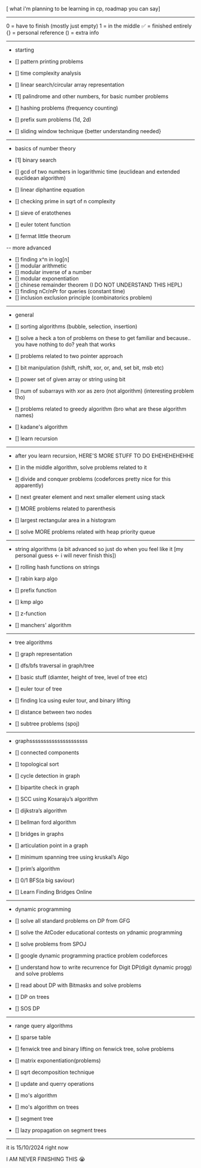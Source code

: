 [ what i'm planning to be learning in cp, roadmap you can say]

--------------------------------------------------------

0 = have to finish (mostly just empty)
1 = in the middle
✅ = finished entirely
{} = personal reference
() = extra info

-------------------------------------------------------------

- starting

- [] pattern printing problems
- [] time complexity analysis
- [] linear search/circular array representation
- [1] palindrome and other numbers, for basic number problems
- [] hashing problems (frequency counting)
- [] prefix sum problems (1d, 2d)
- [] sliding window technique {better understanding needed}

---------------------------------------------------------------

- basics of number theory

- [1] binary search
- [] gcd of two numbers in logarithmic time (euclidean and extended euclidean algorithm)
- [] linear diphantine equation
- [] checking prime in sqrt of n complexity
- [] sieve of eratothenes
- [] euler totent function
- [] fermat little theorum 

-- more advanced

- [] finding x^n in log[n]
- [] modular arithmetic
- [] modular inverse of a number
- [] modular exponentiation
- [] chinese remainder theorem (I DO NOT UNDERSTAND THIS HEPL)
- [] finding nCr/nPr for queries (constant time)
- [] inclusion exclusion principle (combinatorics problem)

-------------------------------------------------------------

- general 

- [] sorting algorithms (bubble, selection, insertion)
- [] solve a heck a ton of problems on these to get familiar and because.. you have nothing to do? yeah that works
- [] problems related to two pointer approach 
- [] bit manipulation (lshift, rshift, xor, or, and, set bit, msb etc)
- [] power set of given array or string using bit
- [] num of subarrays with xor as zero (not algorithm) (interesting problem tho)
- [] problems related to greedy algorithm (bro what are these algorithm names)
- [] kadane's algorithm
- [] learn recursion

-------------------------------------------------------------

- after you learn recursion, HERE'S MORE STUFF TO DO EHEHEHEHEHHE

- [] in the middle algorithm, solve problems related to it
- [] divide and conquer problems (codeforces pretty nice for this apparently)
- [] next greater element and next smaller element using stack
- [] MORE problems related to parenthesis
- [] largest rectangular area in a histogram 
- [] solve MORE problems related with heap priority queue

-------------------------------------------------------------

- string algorithms (a bit advanced so just do when you feel like it [my personal guess <- i will never finish this])

- [] rolling hash functions on strings
- [] rabin karp algo
- [] prefix function
- [] kmp algo
- [] z-function
- [] manchers' algorithm

-------------------------------------------------------------

- tree algorithms

- [] graph representation
- [] dfs/bfs traversal in graph/tree
- [] basic stuff (diamter, height of tree, level of tree etc)
- [] euler tour of tree 
- [] finding lca using euler tour, and binary lifting
- [] distance between two nodes
- [] subtree problems (spoj)

-------------------------------------------------------------

- graphsssssssssssssssssssss

- [] connected components
- [] topological sort
- [] cycle detection in graph
- [] bipartite check in graph
- [] SCC using Kosaraju’s algorithm 
- [] dijkstra’s algorithm 
- [] bellman ford algorithm 
- [] bridges in graphs 
- [] articulation point in a graph 
- [] minimum spanning tree using kruskal’s Algo 
- [] prim’s algorithm 
- [] 0/1 BFS(a big saviour) 
- [] Learn Finding Bridges Online
 
-------------------------------------------------------------

- dynamic programming

- [] solve all standard problems on DP from GFG
- [] solve the AtCoder educational contests on ydnamic programming
- [] solve problems from SPOJ
- [] google dynamic programming practice problem codeforces
- [] understand how to write recurrence for Digit DP(digit dynamic progg) and solve problems 
- [] read about DP with Bitmasks and solve problems
- [] DP on trees
- [] SOS DP

-------------------------------------------------------------

- range query algorithms

- [] sparse table
- [] fenwick tree and binary lifting on fenwick tree, solve problems
- [] matrix exponentiation(problems) 
- [] sqrt decomposition technique
- [] update and querry operations 
- [] mo's algorithm 
- [] mo's algorithm on trees 
- [] segment tree
- [] lazy propagation on segment trees 

-------------------------------------------------------------


it is 15/10/2024 right now

I AM NEVER FINISHING THIS :sob:
